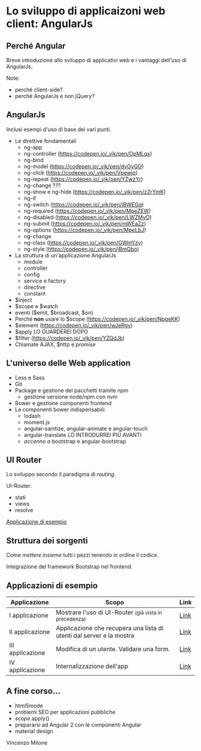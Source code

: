# Lo sviluppo di applicaizoni web client: AngularJs

## Perché Angular

Breve introduzione allo sviluppo di applicativi web e i vantaggi dell'uso di AngularJs.

Note:
* perché client-side?
* perché AngularJs e non jQuery?

## AngularJs

Inclusi esempi d'uso di base dei vari punti.

* Le direttive fondamentali
    - ng-app
    - ng-controller (https://codepen.io/_vik/pen/OpMLqx)
    - ng-bind
    - ng-model (https://codepen.io/_vik/pen/dvGyGO)
    - ng-click (https://codepen.io/_vik/pen/Vpewjp)
    - ng-repeat (https://codepen.io/_vik/pen/YZwzYr)
    - ng-change ???
    - ng-show e ng-hide (https://codepen.io/_vik/pen/zZrYmK)
    - ng-if
    - ng-switch (https://codepen.io/_vik/pen/jBWEGq)
    - ng-required (https://codepen.io/_vik/pen/MpeZEW)
    - ng-disabled (https://codepen.io/_vik/pen/LWZMvO)
    - ng-submit (https://codepen.io/_vik/pen/mWEaZz)
    - ng-options (https://codepen.io/_vik/pen/MpeLbJ)
    - ng-change
    - ng-class (https://codepen.io/_vik/pen/GWmYzy)
    - ng-style (https://codepen.io/_vik/pen/jBmQbo)
* La struttura di un'applicazione AngularJs
    - module
    - controller
    - config
    - service e factory
    - directive
    - constant
* $inject
* $scope e $watch
* eventi ($emit, $broadcast, $on)
* Perché **non** usare lo $scope (https://codepen.io/_vik/pen/NpgeKK)
* $element (https://codepen.io/_vik/pen/wJeRgv)
* $apply LO GUARDEREI DOPO
* $filter (https://codepen.io/_vik/pen/YZQdJb)
* Chiamate AJAX, $http e *promise*

## L'universo delle Web application

* Less e Sass
* Git
* Package e gestione dei pacchetti tramite npm
    - gestione versione node/npm con nvm
* Bower e gestione componenti frontend
* Le componenti bower indispensabili:
    - lodash
    - moment.js
    - angular-sanitize, angular-animate e angular-touch
    - angular-translate LO INTRODURREI PIÙ AVANTI
    - *accenno a* bootstrap e angular-bootstrap   

## UI Router

Lo sviluppo secondo il paradigma di *routing*.

UI-Router:
* stati
* views
* resolve

[Applicazione di esempio](https://github.com/vincenzomilone/corso-angular-01)

## Struttura dei sorgenti

Come *mettere insieme* tutti i pezzi tenendo in ordine il codice.

Integrazione del framework Bootstrap nel frontend.

## Applicazioni di esempio

|Applicazione|Scopo|Link|
|------------|-----|----|
|I applicazione|Mostrare l'uso di UI-Router <small>(già vista in precedenza)</small>|[Link](https://github.com/vincenzomilone/corso-angular-01)
|II applicazione|Applicazione che recupera una lista di utenti dal server e la mostra|[Link](https://github.com/vincenzomilone/corso-angular-02)
|III applicazione|Modifica di un utente. Validare una form.|[Link](https://github.com/vincenzomilone/corso-angular-03)
|IV applicazione|Internalizzazione dell'app|[Link](https://github.com/vincenzomilone/corso-angular-04)

## A fine corso...

* html5mode
* problemi SEO per applicazioni pubbliche                  
* $scope.$apply()
* prepararsi ad Angular 2 con le componenti Angular
* material design

Vincenzo Milone
